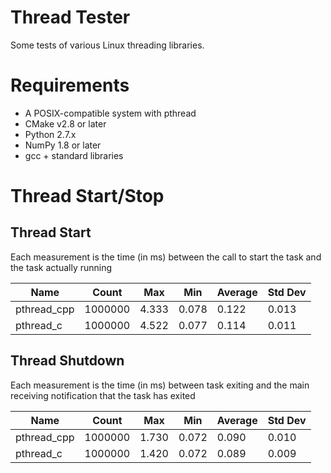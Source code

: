 # Thread Tester
Some tests of various Linux threading libraries.

# Requirements
* A POSIX-compatible system with pthread
* CMake v2.8 or later
* Python 2.7.x
* NumPy 1.8 or later
* gcc + standard libraries

# Thread Start/Stop
## Thread Start
Each measurement is the time (in ms) between the call to start the task and the task actually running

|Name|Count|Max|Min|Average|Std Dev|
|----|-----|---|---|-------|-------|
|pthread_cpp|1000000|4.333|0.078|0.122|0.013|
|pthread_c|1000000|4.522|0.077|0.114|0.011|

## Thread Shutdown
Each measurement is the time (in ms) between task exiting and the main receiving notification that the task has exited

|Name|Count|Max|Min|Average|Std Dev|
|----|-----|---|---|-------|-------|
|pthread_cpp|1000000|1.730|0.072|0.090|0.010|
|pthread_c|1000000|1.420|0.072|0.089|0.009|
